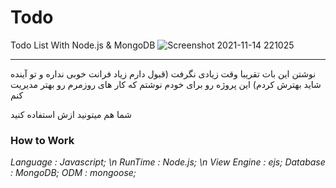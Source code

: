 # Todo
Todo List With Node.js &amp; MongoDB
![Screenshot 2021-11-14 221025](https://user-images.githubusercontent.com/77354554/141694169-31bd78cc-8abc-42d6-ad14-ed3addb80c02.png)
<hr>
نوشتن این بات تقریبا وقت زیادی نگرفت (قبول دارم زیاد فرانت خوبی نداره و تو آینده شاید بهترش کردم)
این پروژه رو برای خودم نوشتم که کار های روزمرم رو بهتر مدیریت کنم

شما هم میتونید ازش استفاده کنید

<h3>
How to Work
</h3>
<em>
Language : Javascript; \n
RunTime : Node.js; \n
View Engine : ejs;
Database : MongoDB;
ODM : mongoose;
</em>